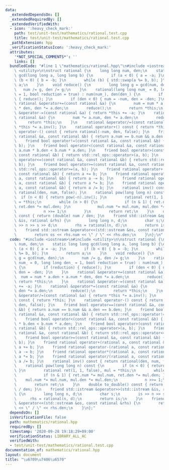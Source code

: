 ```yaml
---
data:
  _extendedDependsOn: []
  _extendedRequiredBy: []
  _extendedVerifiedWith:
  - icon: ':heavy_check_mark:'
    path: test/unit-test/mathematics/rational.test.cpp
    title: test/unit-test/mathematics/rational.test.cpp
  _pathExtension: hpp
  _verificationStatusIcon: ':heavy_check_mark:'
  attributes:
    '*NOT_SPECIAL_COMMENTS*': ''
    links: []
  bundledCode: "#line 1 \"mathematics/rational.hpp\"\n#include <iostream>\n#include\
    \ <utility>\n\nstruct rational {\n    long long num, den;\n    static long long\
    \ gcd(long long a, long long b) {\n        if (a < 0) { a = -a; }\n        if\
    \ (b < 0) { b = -b; }\n        while (b) { std::swap(a %= b, b); }\n        return\
    \ a;\n    }\n    void reduce() {\n        long long g = gcd(num, den);\n     \
    \   num /= g, den /= g;\n    }\n    rational(long long num_ = 0, long long den_\
    \ = 1, bool reduction = true) : num(num_), den(den_) {\n        if (reduction)\
    \ { reduce(); }\n        if (den < 0) { num = -num, den = -den; }\n    }\n   \
    \ rational &operator+=(const rational &a) {\n        num = num * a.den + a.num\
    \ * den, den *= a.den;\n        reduce();\n        return *this;\n    }\n    rational\
    \ &operator-=(const rational &a) { return *this += -a; }\n    rational &operator*=(const\
    \ rational &a) {\n        num *= a.num, den *= a.den;\n        reduce();\n   \
    \     return *this;\n    }\n    rational &operator/=(const rational &a) { return\
    \ *this *= a.inv(); }\n    rational operator+() const { return *this; }\n    rational\
    \ operator-() const { return rational(-num, den, false); }\n    friend bool operator==(const\
    \ rational &a, const rational &b) { return a.num == b.num && a.den == b.den; }\n\
    \    friend bool operator!=(const rational &a, const rational &b) { return std::rel_ops::operator!=(a,\
    \ b); }\n    friend bool operator<(const rational &a, const rational &b) { return\
    \ a.num * b.den < b.num * a.den; }\n    friend bool operator>(const rational &a,\
    \ const rational &b) { return std::rel_ops::operator>(a, b); }\n    friend bool\
    \ operator<=(const rational &a, const rational &b) { return std::rel_ops::operator<=(a,\
    \ b); }\n    friend bool operator>=(const rational &a, const rational &b) { return\
    \ std::rel_ops::operator>=(a, b); }\n    friend rational operator+(rational a,\
    \ const rational &b) { return a += b; }\n    friend rational operator-(rational\
    \ a, const rational &b) { return a -= b; }\n    friend rational operator*(rational\
    \ a, const rational &b) { return a *= b; }\n    friend rational operator/(rational\
    \ a, const rational &b) { return a /= b; }\n    rational inv() const { return\
    \ rational(den, num, false); }\n    rational pow(long long n) const {\n      \
    \  if (n < 0) { return pow(-n).inv(); }\n        rational ret(1, 1, false), mul\
    \ = *this;\n        while (n > 0) {\n            if (n & 1) { ret.num *= mul.num,\
    \ ret.den *= mul.den; }\n            mul.num *= mul.num, mul.den *= mul.den;\n\
    \            n >>= 1;\n        }\n        return ret;\n    }\n    double to_double()\
    \ const { return (double) num / den; }\n    friend std::istream &operator>>(std::istream\
    \ &is, rational &rhs) {\n        long long n, d;\n        char s;\n        is\
    \ >> n >> s >> d;\n        rhs = rational(n, d);\n        return is;\n    }\n\
    \    friend std::ostream &operator<<(std::ostream &os, const rational &rhs) {\n\
    \        return os << rhs.num << \" / \" << rhs.den;\n    }\n};\n"
  code: "#include <iostream>\n#include <utility>\n\nstruct rational {\n    long long\
    \ num, den;\n    static long long gcd(long long a, long long b) {\n        if\
    \ (a < 0) { a = -a; }\n        if (b < 0) { b = -b; }\n        while (b) { std::swap(a\
    \ %= b, b); }\n        return a;\n    }\n    void reduce() {\n        long long\
    \ g = gcd(num, den);\n        num /= g, den /= g;\n    }\n    rational(long long\
    \ num_ = 0, long long den_ = 1, bool reduction = true) : num(num_), den(den_)\
    \ {\n        if (reduction) { reduce(); }\n        if (den < 0) { num = -num,\
    \ den = -den; }\n    }\n    rational &operator+=(const rational &a) {\n      \
    \  num = num * a.den + a.num * den, den *= a.den;\n        reduce();\n       \
    \ return *this;\n    }\n    rational &operator-=(const rational &a) { return *this\
    \ += -a; }\n    rational &operator*=(const rational &a) {\n        num *= a.num,\
    \ den *= a.den;\n        reduce();\n        return *this;\n    }\n    rational\
    \ &operator/=(const rational &a) { return *this *= a.inv(); }\n    rational operator+()\
    \ const { return *this; }\n    rational operator-() const { return rational(-num,\
    \ den, false); }\n    friend bool operator==(const rational &a, const rational\
    \ &b) { return a.num == b.num && a.den == b.den; }\n    friend bool operator!=(const\
    \ rational &a, const rational &b) { return std::rel_ops::operator!=(a, b); }\n\
    \    friend bool operator<(const rational &a, const rational &b) { return a.num\
    \ * b.den < b.num * a.den; }\n    friend bool operator>(const rational &a, const\
    \ rational &b) { return std::rel_ops::operator>(a, b); }\n    friend bool operator<=(const\
    \ rational &a, const rational &b) { return std::rel_ops::operator<=(a, b); }\n\
    \    friend bool operator>=(const rational &a, const rational &b) { return std::rel_ops::operator>=(a,\
    \ b); }\n    friend rational operator+(rational a, const rational &b) { return\
    \ a += b; }\n    friend rational operator-(rational a, const rational &b) { return\
    \ a -= b; }\n    friend rational operator*(rational a, const rational &b) { return\
    \ a *= b; }\n    friend rational operator/(rational a, const rational &b) { return\
    \ a /= b; }\n    rational inv() const { return rational(den, num, false); }\n\
    \    rational pow(long long n) const {\n        if (n < 0) { return pow(-n).inv();\
    \ }\n        rational ret(1, 1, false), mul = *this;\n        while (n > 0) {\n\
    \            if (n & 1) { ret.num *= mul.num, ret.den *= mul.den; }\n        \
    \    mul.num *= mul.num, mul.den *= mul.den;\n            n >>= 1;\n        }\n\
    \        return ret;\n    }\n    double to_double() const { return (double) num\
    \ / den; }\n    friend std::istream &operator>>(std::istream &is, rational &rhs)\
    \ {\n        long long n, d;\n        char s;\n        is >> n >> s >> d;\n  \
    \      rhs = rational(n, d);\n        return is;\n    }\n    friend std::ostream\
    \ &operator<<(std::ostream &os, const rational &rhs) {\n        return os << rhs.num\
    \ << \" / \" << rhs.den;\n    }\n};"
  dependsOn: []
  isVerificationFile: false
  path: mathematics/rational.hpp
  requiredBy: []
  timestamp: '2020-09-28 19:18:29+09:00'
  verificationStatus: LIBRARY_ALL_AC
  verifiedWith:
  - test/unit-test/mathematics/rational.test.cpp
documentation_of: mathematics/rational.hpp
layout: document
title: "\u6709\u7406\u6570"
---
```


